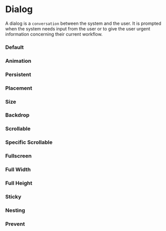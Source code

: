 # Dialog
A dialog is a `conversation` between the system and the user. It is prompted when the system needs input from the user or to give the user urgent information concerning their current workflow.

<Playground />

<Usage />

<Api />

<Examples />

### Default
<Example value="default" />

### Animation
<Example value="animation" />

### Persistent
<Example value="persistent" />

### Placement
<Example value="placement" />

### Size
<Example value="size" />

### Backdrop
<Example value="backdrop" />

### Scrollable
<Example value="scrollable" />

### Specific Scrollable
<Example value="specific-scrollable" />

### Fullscreen
<Example value="fullscreen" />

### Full Width
<Example value="full-width" />

### Full Height
<Example value="full-height" />

### Sticky
<Example value="sticky" />

### Nesting
<Example value="nesting" />

### Prevent
<Example value="prevent" />

